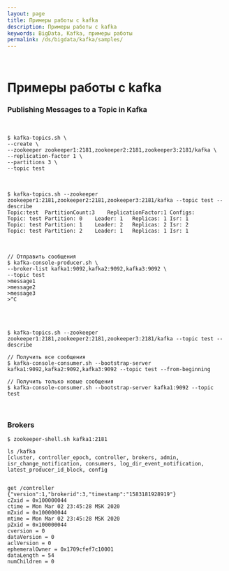 ```yaml
---
layout: page
title: Примеры работы с kafka
description: Примеры работы с kafka
keywords: BigData, Kafka, примеры работы
permalink: /ds/bigdata/kafka/samples/
---
```


<br/>

# Примеры работы с kafka

### Publishing Messages to a Topic in Kafka

 <br/>

    $ kafka-topics.sh \
    --create \
    --zookeeper zookeeper1:2181,zookeeper2:2181,zookeeper3:2181/kafka \
    --replication-factor 1 \
    --partitions 3 \
    --topic test

 <br/>
    
    $ kafka-topics.sh --zookeeper zookeeper1:2181,zookeeper2:2181,zookeeper3:2181/kafka --topic test --describe
    Topic:test	PartitionCount:3	ReplicationFactor:1	Configs:
	Topic: test	Partition: 0	Leader: 1	Replicas: 1	Isr: 1
	Topic: test	Partition: 1	Leader: 2	Replicas: 2	Isr: 2
	Topic: test	Partition: 2	Leader: 1	Replicas: 1	Isr: 1

<br/>

    // Отправить сообщения
    $ kafka-console-producer.sh \
    --broker-list kafka1:9092,kafka2:9092,kafka3:9092 \
    --topic test
    >message1
    >message2
    >message3
    >^C

<br/>

<!--

    $ kafka-console-producer.sh --broker-list kafka1:9092 opic test --producer-property acks=all
    >message4
    >message5
    >^C

-->

<br/>

    $ kafka-topics.sh --zookeeper zookeeper1:2181,zookeeper2:2181,zookeeper3:2181/kafka --topic test --describe

    // Получить все сообщения
    $ kafka-console-consumer.sh --bootstrap-server kafka1:9092,kafka2:9092,kafka3:9092 --topic test --from-beginning

    // Получить только новые сообщения
    $ kafka-console-consumer.sh --bootstrap-server kafka1:9092 --topic test

<br/>

### Brokers

    $ zookeeper-shell.sh kafka1:2181

    ls /kafka
    [cluster, controller_epoch, controller, brokers, admin, isr_change_notification, consumers, log_dir_event_notification, latest_producer_id_block, config


    get /controller
    {"version":1,"brokerid":3,"timestamp":"1583181928919"}
    cZxid = 0x100000044
    ctime = Mon Mar 02 23:45:28 MSK 2020
    mZxid = 0x100000044
    mtime = Mon Mar 02 23:45:28 MSK 2020
    pZxid = 0x100000044
    cversion = 0
    dataVersion = 0
    aclVersion = 0
    ephemeralOwner = 0x1709cfef7c10001
    dataLength = 54
    numChildren = 0
